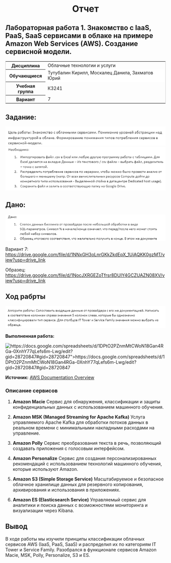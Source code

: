 <h1 style="text-align: center">Отчет</h1>

<h2>
Лабораторная работа 1. Знакомство с IaaS, PaaS, SaaS сервисами в облаке на примере Amazon Web Services (AWS). Создание сервисной модели.</h2>

<table style="outline: none; border: 1px solid #ccc">
<tbody>
    <tr>
    <th>Дисциплина</th>
        <td>Облачные технологии и услуги</td>
    </tr>
    <tr style="background: #fff;">
        <th>Обучающиеся</th>
        <td>Тутубалин Кирилл, Москалец Данила, Захматов Юрий</td>
    </tr>
    <tr>
    <th>Учебная группа</th>
        <td>К3241</td>
    </tr>
    <tr>
    <th>Вариант</th>
        <td>7</td>
    </tr>
    </tbody>
</table>

## Задание:
![Цель](assets/1.png)
![Задание](assets/2.png)

## Дано: 
![Дано](assets/3.png)
<p>Вариант 7: <a target='_blank' href='https://drive.google.com/file/d/1NNxGH3oLnrGKkZkdEpX_1UiAQKK0gzMT/view?usp=drive_link'>https://drive.google.com/file/d/1NNxGH3oLnrGKkZkdEpX_1UiAQKK0gzMT/view?usp=drive_link</a></p>
<p>Образец: <a target="_blank" href='https://drive.google.com/file/d/1NocJXRGEZoTfrsr8DUIY4GCZUAZN08XV/view?usp=drive_link'>https://drive.google.com/file/d/1NocJXRGEZoTfrsr8DUIY4GCZUAZN08XV/view?usp=drive_link</a></p>


## Ход рабрты
![алгоритм работы](assets/4.png)
<!--<p><b>Выполненная работа:</b> <a target="_blank" href="https://docs.google.com/spreadsheets/d/1DPtO2PZnmMtCWoN18Gan4RGa-0XnhY77qLefs6m-Lwg/edit?gid=28720847#gid=28720847">https://docs.google.com/spreadsheets/d/1DPtO2PZnmMtCWoN18Gan4RGa-0XnhY77qLefs6m-Lwg/edit?gid=28720847#gid=28720847</a></p>-->
<p><b>Выполненная работа:</b> </p>
<img alt='https://docs.google.com/spreadsheets/d/1DPtO2PZnmMtCWoN18Gan4RGa-0XnhY77qLefs6m-Lwg/edit?gid=28720847#gid=28720847">https://docs.google.com/spreadsheets/d/1DPtO2PZnmMtCWoN18Gan4RGa-0XnhY77qLefs6m-Lwg/edit?gid=28720847#gid=28720847' src='assets/screen.png'>


<p><b>Источник:</b> <a target="_blank" href='https://aws.amazon.com/ru/documentation-overview/?nc2=h_ql_doc_do'>AWS Documentation Overview</a></p>

### Описание сервисов
1. <b>Amazon Macie</b>
Сервис для обнаружения, классификации и защиты конфиденциальных данных с использованием машинного обучения.


2. <b>Amazon MSK (Managed Streaming for Apache Kafka)</b>
Услуга управляемого Apache Kafka для обработки потоков данных в реальном времени с минимальными накладными расходами на управление.


3.  <b>Amazon Polly</b>
Сервис преобразования текста в речь, позволяющий создавать приложения с голосовым интерфейсом.


4. <b>Amazon Personalize</b>
Сервис для создания персонализированных рекомендаций с использованием технологий машинного обучения, которые используют Amazon.


5. <b>Amazon S3 (Simple Storage Service)</b>
Масштабируемое и безопасное облачное хранилище данных для резервного копирования, архивирования и использования в приложениях.


6. <b>Amazon ES (Elasticsearch Service)</b>
Управляемый сервис для аналитики и поиска данных с возможностями мониторинга и визуализации через Kibana.

## Вывод
<p> В ходе работы мы изучили принципы классификации облачных сервисов AWS (IaaS, PaaS, SaaS) и распределил их по категориям IT Tower и Service Family. Разобрался в функционале сервисов Amazon Macie, MSK, Polly, Personalize, S3 и ES.</p>